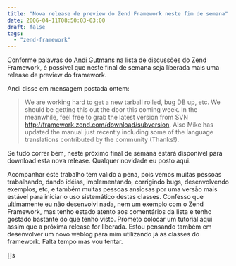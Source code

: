 ```yaml
---
title: "Nova release de preview do Zend Framework neste fim de semana"
date: 2006-04-11T08:50:03-03:00
draft: false
tags:
  - "zend-framework"
---
```


Conforme palavras do [Andi Gutmans](http://andigutmans.blogspot.com) na lista de discussões do Zend Framework, é
possível que neste final de semana seja liberada mais uma release de preview do framework.

Andi disse em mensagem postada ontem: 
> We are working hard to get a new tarball rolled, bug DB up, etc. We should be
getting this out the door this coming week. In the meanwhile, feel free to grab the latest version from
SVN http://framework.zend.com/download/subversion. Also Mike has updated the manual just recently including some of the
language translations contributed by the community (Thanks!).

Se tudo correr bem, neste próximo final de semana estará disponível para download esta nova release. Qualquer novidade
eu posto aqui.

Acompanhar este trabalho tem valido a pena, pois vemos muitas pessoas trabalhando, dando idéias, implementando,
corrigindo bugs, desenvolvendo exemplos, etc, e também muitas pessoas ansiosas por uma versão mais estável para iniciar
o uso sistemático destas classes.
Confesso que ultimamente eu não desenvolvi nada, nem um exemplo com o Zend Framework, mas tenho estado atento aos
comentários da lista e tenho gostado bastante do que tenho visto. Prometo colocar um tutorial aqui assim que a próxima
release for liberada. Estou pensando também em desenvolver um novo weblog para mim utilizando já as classes do
framework. Falta tempo mas vou tentar.

[]s
    